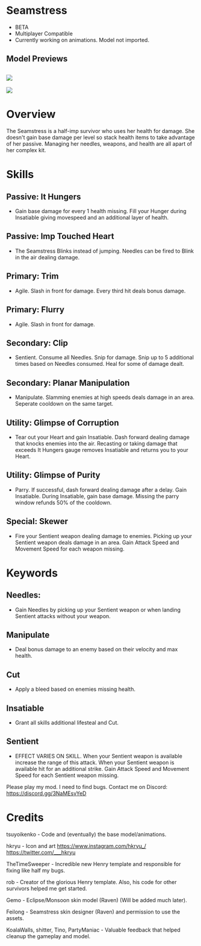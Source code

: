 # Seamstress

- BETA
- Multiplayer Compatible
- Currently working on animations. Model not imported.

## Model Previews

## [![](https://i.postimg.cc/gJ7r3rwH/seamstress.png)]()

[![](https://i.postimg.cc/zD9FrGdh/Seamstress-MADISON.png)]()

# Overview

The Seamstress is a half-imp survivor who uses her health for damage. She doesn't gain base damage per level so stack health items to take advantage of her passive. Managing her needles, weapons, and health are all apart of her complex kit.

# Skills

## Passive: **It Hungers**

- Gain base damage for every 1 health missing. Fill your Hunger during Insatiable giving movespeed and an additional layer of health.

## Passive: **Imp Touched Heart**

- The Seamstress Blinks instead of jumping. Needles can be fired to Blink in the air dealing damage.

## Primary: **Trim**

- Agile. Slash in front for damage. Every third hit deals bonus damage.

## Primary: **Flurry**

- Agile. Slash in front for damage.

## Secondary: **Clip**

- Sentient. Consume all Needles. Snip for damage. Snip up to 5 additional times based on Needles consumed. Heal for some of damage dealt.

## Secondary: **Planar Manipulation**

- Manipulate. Slamming enemies at high speeds deals damage in an area. Seperate cooldown on the same target.

## Utility: **Glimpse of Corruption**

- Tear out your Heart and gain Insatiable. Dash forward dealing damage that knocks enemies into the air. Recasting or taking damage that exceeds It Hungers gauge removes Insatiable and returns you to your Heart.

## Utility: **Glimpse of Purity**

- Parry. If successful, dash forward dealing damage after a delay. Gain Insatiable. During Insatiable, gain base damage. Missing the parry window refunds 50% of the cooldown.

## Special: **Skewer**

- Fire your Sentient weapon dealing damage to enemies. Picking up your Sentient weapon deals damage in an area. Gain Attack Speed and Movement Speed for each weapon missing.

# Keywords

## **Needles**:

- Gain Needles by picking up your Sentient weapon or when landing Sentient attacks without your weapon.

## **Manipulate**

- Deal bonus damage to an enemy based on their velocity and max health.

## **Cut**

- Apply a bleed based on enemies missing health.

## **Insatiable**

- Grant all skills additional lifesteal and Cut.

## **Sentient**

- EFFECT VARIES ON SKILL. When your Sentient weapon is available increase the range of this attack. When your Sentient weapon is available hit for an additional strike. Gain Attack Speed and Movement Speed for each Sentient weapon missing.

Please play my mod. I need to find bugs.
Contact me on Discord: https://discord.gg/3NaMEsvYeD

# Credits

tsuyoikenko - Code and (eventually) the base model/animations.

hkryu - Icon and art https://www.instagram.com/hkryu_/ https://twitter.com/___hkryu

TheTimeSweeper - Incredible new Henry template and responsible for fixing like half my bugs.

rob - Creator of the glorious Henry template. Also, his code for other survivors helped me get started.

Gemo - Eclipse/Monsoon skin model (Raven) (Will be added much later).

Feilong - Seamstress skin designer (Raven) and permission to use the assets.

KoalaWalls, shitter, Tino, PartyManiac - Valuable feedback that helped cleanup the gameplay and model.
